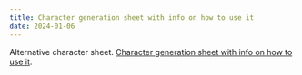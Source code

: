 ```yaml
---
title: Character generation sheet with info on how to use it
date: 2024-01-06
---
```

Alternative character sheet. [Character generation sheet with info on how to use it](https://thefasastartrekuniversee-group.groups.io/g/MorenaShipyards/files/ST%20RPG%20Game/FASA%20RPG%20Character%20Generation/New%20Character%20Generation%20Explanation.pdf). 